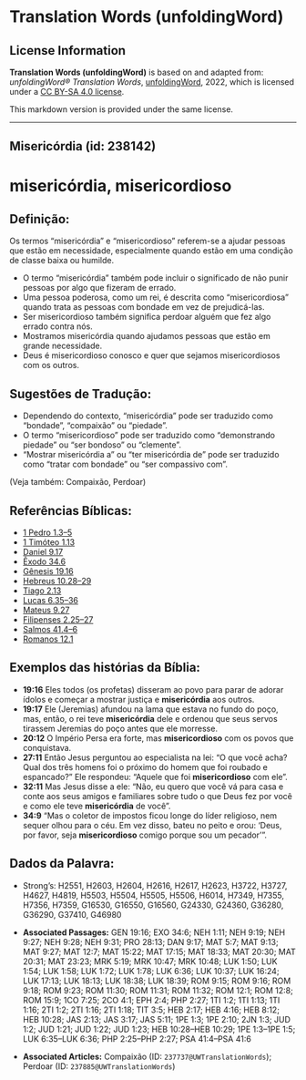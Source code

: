 # Translation Words (unfoldingWord)

## License Information

**Translation Words (unfoldingWord)** is based on and adapted from: _unfoldingWord® Translation Words_, [unfoldingWord](https://unfoldingword.org/utw), 2022, which is licensed under a [CC BY-SA 4.0 license](https://creativecommons.org/licenses/by-sa/4.0/legalcode.en).

This markdown version is provided under the same license.



--------------------------------

## Misericórdia (id: 238142)

misericórdia, misericordioso
============================

Definição:
----------

Os termos “misericórdia” e “misericordioso” referem\-se a ajudar pessoas que estão em necessidade, especialmente quando estão em uma condição de classe baixa ou humilde.

* O termo “misericórdia” também pode incluir o significado de não punir pessoas por algo que fizeram de errado.
* Uma pessoa poderosa, como um rei, é descrita como “misericordiosa” quando trata as pessoas com bondade em vez de prejudicá\-las.
* Ser misericordioso também significa perdoar alguém que fez algo errado contra nós.
* Mostramos misericórdia quando ajudamos pessoas que estão em grande necessidade.
* Deus é misericordioso conosco e quer que sejamos misericordiosos com os outros.

Sugestões de Tradução:
----------------------

* Dependendo do contexto, “misericórdia” pode ser traduzido como “bondade”, “compaixão” ou “piedade”.
* O termo “misericordioso” pode ser traduzido como “demonstrando piedade” ou “ser bondoso” ou “clemente”.
* “Mostrar misericórdia a” ou “ter misericórdia de” pode ser traduzido como “tratar com bondade” ou “ser compassivo com”.

(Veja também: Compaixão, Perdoar)

Referências Bíblicas:
---------------------

* [1 Pedro 1\.3–5](https://ref.ly/1Pet1:3-1Pet1:5)
* [1 Timóteo 1\.13](https://ref.ly/1Tim1:13)
* [Daniel 9\.17](https://ref.ly/Dan9:17)
* [Êxodo 34\.6](https://ref.ly/Exod34:6)
* [Gênesis 19\.16](https://ref.ly/Gen19:16)
* [Hebreus 10\.28–29](https://ref.ly/Heb10:28-Heb10:29)
* [Tiago 2\.13](https://ref.ly/Jas2:13)
* [Lucas 6\.35–36](https://ref.ly/Luke6:35-Luke6:36)
* [Mateus 9\.27](https://ref.ly/Matt9:27)
* [Filipenses 2\.25–27](https://ref.ly/Phil2:25-Phil2:27)
* [Salmos 41\.4–6](https://ref.ly/Ps41:4-Ps41:6)
* [Romanos 12\.1](https://ref.ly/Rom12:1)

Exemplos das histórias da Bíblia:
---------------------------------

* **19:16** Eles todos (os profetas) disseram ao povo para parar de adorar ídolos e começar a mostrar justiça e **misericórdia** aos outros.
* **19:17** Ele (Jeremias) afundou na lama que estava no fundo do poço, mas, então, o rei teve **misericórdia** dele e ordenou que seus servos tirassem Jeremias do poço antes que ele morresse.
* **20:12** O Império Persa era forte, mas **misericordioso** com os povos que conquistava.
* **27:11** Então Jesus perguntou ao especialista na lei: “O que você acha? Qual dos três homens foi o próximo do homem que foi roubado e espancado?” Ele respondeu: “Aquele que foi **misericordioso** com ele”.
* **32:11** Mas Jesus disse a ele: “Não, eu quero que você vá para casa e conte aos seus amigos e familiares sobre tudo o que Deus fez por você e como ele teve **misericórdia** de você”.
* **34:9** “Mas o coletor de impostos ficou longe do líder religioso, nem sequer olhou para o céu. Em vez disso, bateu no peito e orou: ‘Deus, por favor, seja **misericordioso** comigo porque sou um pecador’”.

Dados da Palavra:
-----------------

* Strong’s: H2551, H2603, H2604, H2616, H2617, H2623, H3722, H3727, H4627, H4819, H5503, H5504, H5505, H5506, H6014, H7349, H7355, H7356, H7359, G16530, G16550, G16560, G24330, G24360, G36280, G36290, G37410, G46980

* **Associated Passages:** GEN 19:16; EXO 34:6; NEH 1:11; NEH 9:19; NEH 9:27; NEH 9:28; NEH 9:31; PRO 28:13; DAN 9:17; MAT 5:7; MAT 9:13; MAT 9:27; MAT 12:7; MAT 15:22; MAT 17:15; MAT 18:33; MAT 20:30; MAT 20:31; MAT 23:23; MRK 5:19; MRK 10:47; MRK 10:48; LUK 1:50; LUK 1:54; LUK 1:58; LUK 1:72; LUK 1:78; LUK 6:36; LUK 10:37; LUK 16:24; LUK 17:13; LUK 18:13; LUK 18:38; LUK 18:39; ROM 9:15; ROM 9:16; ROM 9:18; ROM 9:23; ROM 11:30; ROM 11:31; ROM 11:32; ROM 12:1; ROM 12:8; ROM 15:9; 1CO 7:25; 2CO 4:1; EPH 2:4; PHP 2:27; 1TI 1:2; 1TI 1:13; 1TI 1:16; 2TI 1:2; 2TI 1:16; 2TI 1:18; TIT 3:5; HEB 2:17; HEB 4:16; HEB 8:12; HEB 10:28; JAS 2:13; JAS 3:17; JAS 5:11; 1PE 1:3; 1PE 2:10; 2JN 1:3; JUD 1:2; JUD 1:21; JUD 1:22; JUD 1:23; HEB 10:28–HEB 10:29; 1PE 1:3–1PE 1:5; LUK 6:35–LUK 6:36; PHP 2:25–PHP 2:27; PSA 41:4–PSA 41:6
* **Associated Articles:** Compaixão (ID: `237737@UWTranslationWords`); Perdoar (ID: `237885@UWTranslationWords`)

